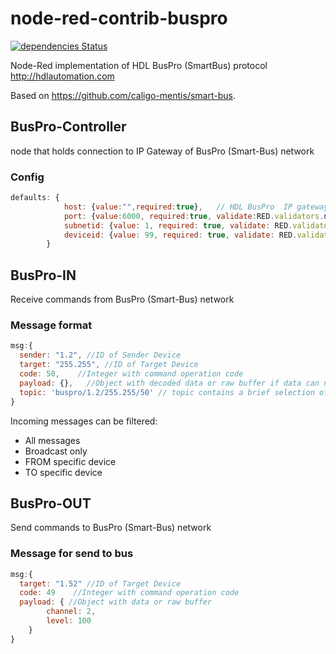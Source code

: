 # node-red-contrib-buspro
[![dependencies Status](https://david-dm.org/efa2000/node-red-contrib-buspro/status.svg)](https://david-dm.org/efa2000/node-red-contrib-buspro)

Node-Red implementation of HDL BusPro (SmartBus) protocol http://hdlautomation.com

Based on https://github.com/caligo-mentis/smart-bus.

## BusPro-Controller
node that holds connection to IP Gateway of BusPro (Smart-Bus) network

### Config
```js
defaults: {
            host: {value:"",required:true},   // HDL BusPro  IP gateway 
            port: {value:6000, required:true, validate:RED.validators.number()},    // and port, default: 6000 
            subnetid: {value: 1, required: true, validate: RED.validators.number()}, // Connector address in HDL network (Subnet ID)
            deviceid: {value: 99, required: true, validate: RED.validators.number()} // Connector address in HDL network (Device ID)
        }
```

## BusPro-IN 
Receive commands from BusPro (Smart-Bus) network

### Message format 
```js
msg:{
  sender: "1.2", //ID of Sender Device
  target: "255.255", //ID of Target Device
  code: 50,    //Integer with command operation code
  payload: {},   //Object with decoded data or raw buffer if data can not be parsed automatically
  topic: 'buspro/1.2/255.255/50' // topic contains a brief selection of parameters "buspro/{sender}/{target}/{command code}
}
```
Incoming messages can be filtered:
 - All messages
 - Broadcast only
 - FROM specific device
 - TO specific device

## BusPro-OUT 
Send commands to BusPro (Smart-Bus) network

### Message for send to bus
```js
msg:{
  target: "1.52" //ID of Target Device
  code: 49    //Integer with command operation code
  payload: { //Object with data or raw buffer 
  		channel: 2,
  		level: 100
  	}   
}
```
